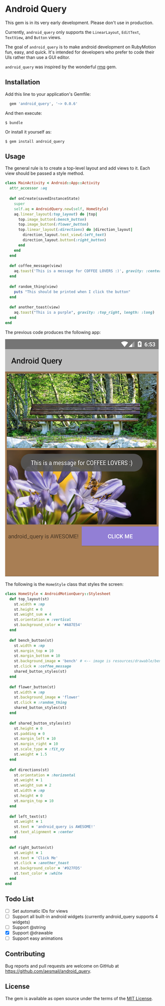 # Android Query

This gem is in its very early development. Please don't use in production.

Currently, `android_query` only supports the `LinearLayout`, `EditText`, `TextView`, and `Button` views.

The goal of `android_query` is to make android development on RubyMotion fun, easy, and quick.
It's intended for developers who prefer to code their UIs rather than use a GUI editor.

`android_query` was inspired by the wonderful [rmq](http://github.com/infinitered/rmq/) gem.

## Installation


Add this line to your application's Gemfile:

```ruby
  gem 'android_query', '~> 0.0.6'
```

And then execute:

    $ bundle

Or install it yourself as:

    $ gem install android_query

## Usage

The general rule is to create a top-level layout and add views to it.
Each view should be passed a style method.

```ruby
class MainActivity < Android::App::Activity
  attr_accessor :aq
  
  def onCreate(savedInstanceState)
    super
    self.aq = AndroidQuery.new(self, HomeStyle)
    aq.linear_layout(:top_layout) do |top|
      top.image_button(:bench_button)
      top.image_button(:flower_button)
      top.linear_layout(:directions) do |direction_layout|
        direction_layout.text_view(:left_text)
        direction_layout.button(:right_button)
      end
    end
  end
  
  def coffee_message(view)
    aq.toast('This is a message for COFFEE LOVERS :)', gravity: :center)
  end
  
  def random_thing(view)
    puts "This should be printed when I click the button"
  end
  
  def another_toast(view)
    aq.toast("This is a purple", gravity: :top_right, length: :long)
  end
end
```

The previous code produces the following app:

![Sample Screenshot](screenshot.png)


The following is the `HomeStyle` class that styles the screen:
```ruby
class HomeStyle < AndroidMotionQuery::Stylesheet
  def top_layout(st)
    st.width = :mp
    st.height = 0
    st.weight_sum = 4
    st.orientation = :vertical
    st.background_color = '#A87E54'
  end
  
  def bench_button(st)
    st.width = :mp
    st.margin_top = 10
    st.margin_bottom = 10
    st.background_image = 'bench' # <-- image is resources/drawable/bench.png
    st.click = :coffee_message
    shared_button_styles(st)
  end
  
  def flower_button(st)
    st.width = :mp
    st.background_image = 'flower'
    st.click = :random_thing
    shared_button_styles(st)
  end
  
  def shared_button_styles(st)
    st.height = 0
    st.padding = 0
    st.margin_left = 10
    st.margin_right = 10
    st.scale_type = :fit_xy
    st.weight = 1.5
  end
  
  def directions(st)
    st.orientation = :horizontal
    st.weight = 1
    st.weight_sum = 2
    st.width = :mp
    st.height = 0
    st.margin_top = 10
  end
  
  def left_text(st)
    st.weight = 1
    st.text = 'android_query is AWESOME!'
    st.text_alignment = :center
  end
  
  def right_button(st)
    st.weight = 1
    st.text = 'Click Me'
    st.click = :another_toast
    st.background_color = '#927FD5'
    st.text_color = :white
  end
end
```

## Todo List
- [ ] Set automatic IDs for views
- [ ] Support all built-in android widgets (currently android_query supports 4 widgets)
- [ ] Support @string
- [x] Support @drawable
- [ ] Support easy animations

## Contributing

Bug reports and pull requests are welcome on GitHub at https://github.com/aesmail/android_query.

## License

The gem is available as open source under the terms of the [MIT License](http://opensource.org/licenses/MIT).
